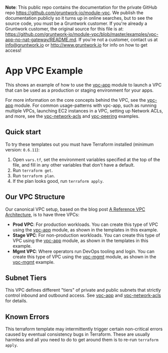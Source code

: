 **Note**: This public repo contains the documentation for the private GitHub repo <https://github.com/gruntwork-io/module-vpc>.
We publish the documentation publicly so it turns up in online searches, but to see the source code, you must be a Gruntwork customer.
If you're already a Gruntwork customer, the original source for this file is at: <https://github.com/gruntwork-io/module-vpc/blob/master/examples/vpc-app-no-nat-gateway/README.md>.
If you're not a customer, contact us at <info@gruntwork.io> or <http://www.gruntwork.io> for info on how to get access!

# App VPC Example

This shows an example of how to use the [vpc-app](/modules/vpc-app) module to launch a VPC that can be used as a
production or staging environment for your apps.

For more information on the core concepts behind the VPC, see the [vpc-app](/modules/vpc-app) module. For common
usage-patterns with vpc-app, such as running multiple VPCs, launching EC2 instances in a VPC, setting up Network ACLs,
and more, see the [vpc-network-acls](../vpc-network-acls) and [vpc-peering](../vpc-peering) examples.

## Quick start

To try these templates out you must have Terraform installed (minimum version: `0.6.11`):

1. Open `vars.tf`, set the environment variables specified at the top of the file, and fill in any other variables that
   don't have a default.
1. Run `terraform get`.
1. Run `terraform plan`.
1. If the plan looks good, run `terraform apply`.

## Our VPC Structure

Our canonical VPC setup, based on the blog post [A Reference VPC
Architecture](https://www.whaletech.co/2014/10/02/reference-vpc-architecture.html), is to have three VPCs:

- **Prod VPC**: For production workloads. You can create this type of VPC using the [vpc-app](/modules/vpc-app) module,
  as shown in the templates in this example.
- **Stage VPC**: For non-production workloads. You can create this type of VPC using the [vpc-app](/modules/vpc-app)
  module, as shown in the templates in this example.
- **Mgmt VPC**: Where operators run DevOps tooling and login. You can create this type of VPC using the
  [vpc-mgmt](/modules/vpc-mgmt) module, as shown in the [vpc-mgmt](../vpc-mgmt) example.

## Subnet Tiers

This VPC defines different "tiers" of private and public subnets that strictly control inbound and outbound access.
See [vpc-app](/modules/vpc-app) and [vpc-network-acls](/examples/vpc-network-acls) for details.

## Known Errors

This terraform template may intermittently trigger certain non-critical errors caused by eventual consistency bugs in
Terraform. These are usually harmless and all you need to do to get around them is to re-run `terraform apply`.
